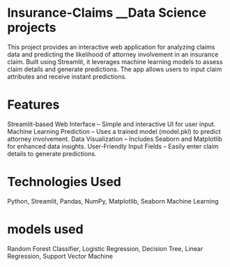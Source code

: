 # Insurance-Claims __Data Science projects
This project provides an interactive web application for analyzing claims data and predicting the likelihood of attorney involvement in an insurance claim. Built using Streamlit, it leverages machine learning models to assess claim details and generate predictions. The app allows users to input claim attributes and receive instant predictions.

# Features

Streamlit-based Web Interface – Simple and interactive UI for user input.
Machine Learning Prediction – Uses a trained model (model.pkl) to predict attorney involvement.
Data Visualization – Includes Seaborn and Matplotlib for enhanced data insights.
User-Friendly Input Fields – Easily enter claim details to generate predictions.

# Technologies Used
Python, Streamlit, Pandas, NumPy, Matplotlib, Seaborn
Machine Learning 
# models used
Random Forest Classifier,
Logistic Regression,
Decision Tree,
Linear Regression,
Support Vector Machine
